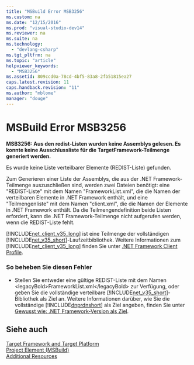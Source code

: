 ```yaml
---
title: "MSBuild Error MSB3256"
ms.custom: na
ms.date: "12/15/2016"
ms.prod: "visual-studio-dev14"
ms.reviewer: na
ms.suite: na
ms.technology: 
  - "devlang-csharp"
ms.tgt_pltfrm: na
ms.topic: "article"
helpviewer_keywords: 
  - "MSB3256"
ms.assetid: 809ccd0a-78cd-4bf5-83a8-2fb51815ea27
caps.latest.revision: 11
caps.handback.revision: "11"
ms.author: "mblome"
manager: "douge"
---
```

# MSBuild Error MSB3256
**MSB3256: Aus den redist\-Listen wurden keine Assemblys gelesen.  Es konnte keine Ausschlussliste für die TargetFramework\-Teilmenge generiert werden.**  
  
 Es wurde keine Liste verteilbarer Elemente \(REDIST\-Liste\) gefunden.  
  
 Zum Generieren einer Liste der Assemblys, die aus der .NET Framework\-Teilmenge auszuschließen sind, werden zwei Dateien benötigt: eine "REDIST\-Liste" mit dem Namen "FrameworkList.xml", die die Namen der verteilbaren Elemente in .NET Framework enthält, und eine "Teilmengenliste" mit dem Namen "client.xml", die die Namen der Elemente in .NET Framework enthält.  Da die Teilmengendefinition beide Listen erfordert, kann die .NET Framework\-Teilmenge nicht aufgerufen werden, wenn die REDIST\-Liste fehlt.  
  
 [!INCLUDE[net_client_v35_long](../misc/includes/net_client_v35_long_md.md)] ist eine Teilmenge der vollständigen [!INCLUDE[net_v35_short](../misc/includes/net_v35_short_md.md)]\-Laufzeitbibliothek.  Weitere Informationen zum [!INCLUDE[net_client_v35_long](../misc/includes/net_client_v35_long_md.md)] finden Sie unter [.NET Framework Client Profile](../Topic/.NET%20Framework%20Client%20Profile.md).  
  
### So beheben Sie diesen Fehler  
  
-   Stellen Sie entweder eine gültige REDIST\-Liste mit dem Namen \<legacyBold\>FrameworkList.xml\<\/legacyBold\> zur Verfügung, oder geben Sie die vollständige verteilbare [!INCLUDE[net_v35_short](../misc/includes/net_v35_short_md.md)]\-Bibliothek als Ziel an.  Weitere Informationen darüber, wie Sie die vollständige [!INCLUDE[dnprdnshort](../error-messages/tool-errors/includes/dnprdnshort_md.md)] als Ziel angeben, finden Sie unter [Gewusst wie: .NET Framework\-Version als Ziel](../Topic/How%20to:%20Target%20a%20Version%20of%20the%20.NET%20Framework.md).  
  
## Siehe auch  
 [Target Framework and Target Platform](../Topic/MSBuild%20Target%20Framework%20and%20Target%20Platform.md)   
 [Project Element \(MSBuild\)](../Topic/Project%20Element%20\(MSBuild\).md)   
 [Additional Resources](../Topic/Additional%20MSBuild%20Resources.md)